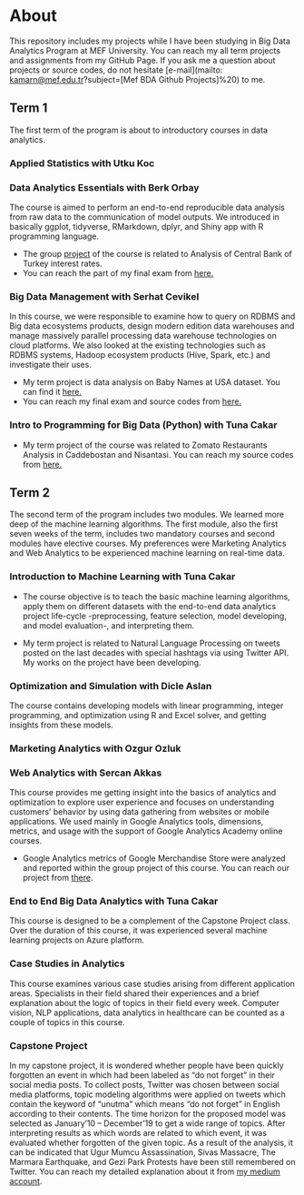# About

This repository includes my projects while I have been studying in Big Data Analytics Program at MEF University. You can reach my all term projects and assignments from my GitHub Page. If you ask me a question about projects or source codes, do not hesitate [e-mail](mailto: kamarn@mef.edu.tr?subject=[Mef BDA Github Projects]%20) to me.

## Term 1 

The first term of the program is about to introductory courses in data analytics. 

### Applied Statistics with Utku Koc

### Data Analytics Essentials with Berk Orbay

The course is aimed to perform an end-to-end reproducible data analysis from raw data to the communication of model outputs. We introduced in basically ggplot, tidyverse, RMarkdown, dplyr, and Shiny app with R programming language. 

- The group [project](https://pjournal.github.io/mef03g-r-mut/) of the course is related to Analysis of Central Bank of Turkey interest rates. 
- You can reach the part of my final exam from [here.](<https://nilaykamar.github.io/MEF_BDA20/Final.html>)

### Big Data Management with Serhat Cevikel

In this course, we were responsible to examine how to query on RDBMS and Big data ecosystems products, design modern edition data warehouses and manage massively parallel processing data warehouse technologies on cloud platforms. We also looked at the existing technologies such as RDBMS systems, Hadoop ecosystem products (Hive, Spark, etc.) and investigate their uses. 

- My term project is data analysis on Baby Names at USA dataset. You can find it [here.](https://github.com/nilaykamar/MEF_BDA20/blob/master/babynames.htm)
- You can reach my final exam and source codes from [here.](https://nilaykamar.github.io/MEF_BDA20/BDM_final_.html)

### Intro to Programming for Big Data (Python) with Tuna Cakar

- My term project of the course was related to Zomato Restaurants Analysis in Caddebostan and Nisantasi. You can reach my source codes from [here.](<https://nilaykamar.github.io/MEF_BDA20/Intro to Programming for Big Data (Python)/Term_Project_Nilay_Kamar.html>)

## Term 2

The second term of the program includes two modules. We learned more deep of the machine learning algorithms. The first module, also the first seven weeks of the term, includes two mandatory courses and second modules have elective courses. My preferences were Marketing Analytics and Web Analytics to be experienced machine learning on real-time data.

### Introduction to Machine Learning with Tuna Cakar

- The course objective is to teach the basic machine learning algorithms, apply them on different datasets with the end-to-end data analytics project life-cycle -preprocessing, feature selection, model developing, and model evaluation-, and interpreting them.

- My term project is related to Natural Language Processing on tweets posted on the last decades with special hashtags via using Twitter API. My works on the project have been developing. 

### Optimization and Simulation with Dicle Aslan

The course contains developing models with linear programming, integer programming, and optimization using R and Excel solver, and getting insights from these models. 

### Marketing Analytics with Ozgur Ozluk



### Web Analytics with Sercan Akkas

This course provides me getting insight into the basics of analytics and optimization to explore user experience and focuses on understanding customers’ behavior by using data gathering from websites or mobile applications. We used mainly in Google Analytics tools, dimensions, metrics, and usage with the support of Google Analytics Academy online courses. 

- Google Analytics metrics of Google Merchandise Store were analyzed and reported within the group project of this course. You can reach our project from [there](https://nilaykamar.github.io/MEF_BDA20/Web_Analytics_Group_Project'20.pdf).  

### End to End Big Data Analytics with Tuna Cakar

This course is designed to be a complement of the Capstone Project class. Over the duration of this course, it was experienced several machine learning projects on Azure platform. 

### Case Studies in Analytics

This course examines various case studies arising from different application areas. Specialists in their field shared their experiences and a brief explanation about the logic of topics in their field every week. Computer vision, NLP applications, data analytics in healthcare can be counted as a couple of topics in this course. 

### Capstone Project

In my capstone project, it is wondered whether people have been quickly forgotten an event in which had been labeled as “do not forget” in their social media posts. To collect posts, Twitter was chosen between social media platforms, topic modeling algorithms were applied on tweets which contain the keyword of “unutma” which means “do not forget” in English according to their contents. The time horizon for the proposed model was selected as January’10 – December’19 to get a wide range of topics. After interpreting results as which words are related to which event, it was evaluated whether forgotten of the given topic. As a result of the analysis, it can be indicated that Ugur Mumcu Assassination, Sivas Massacre, The Marmara Earthquake, and Gezi Park Protests have been still remembered on Twitter. You can reach my detailed explanation about it from [my medium account](<https://medium.com/@nilaykamar>).
